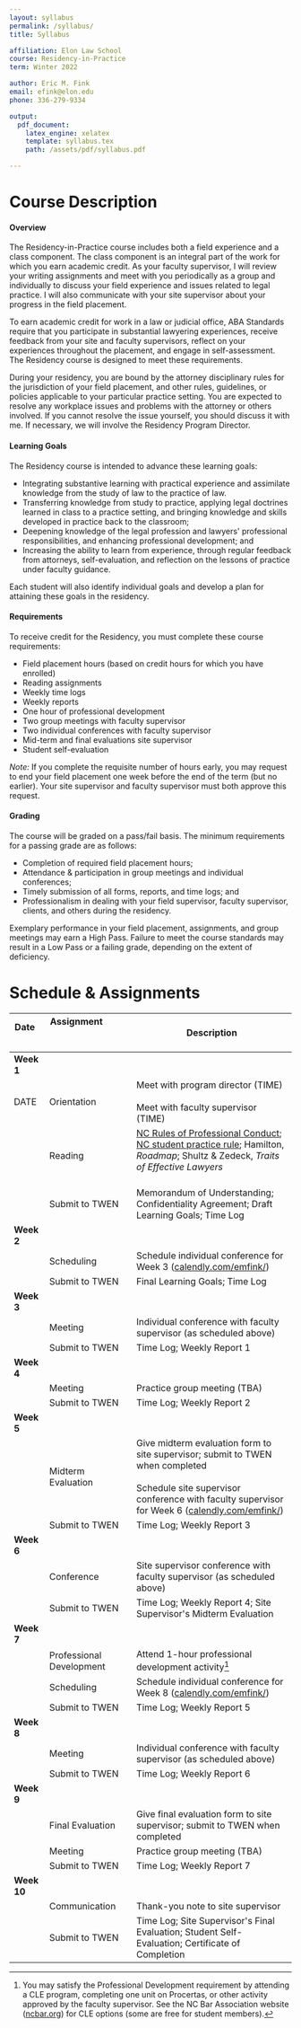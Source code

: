 ```yaml
---
layout: syllabus
permalink: /syllabus/
title: Syllabus

affiliation: Elon Law School
course: Residency-in-Practice
term: Winter 2022

author: Eric M. Fink
email: efink@elon.edu
phone: 336-279-9334

output:
  pdf_document:
    latex_engine: xelatex
    template: syllabus.tex
    path: /assets/pdf/syllabus.pdf

---
```


# Course Description

#### Overview

The Residency-in-Practice course includes both a field experience and a class component. The class component is an integral part of the work for which you earn academic credit. As your faculty supervisor, I will review your writing assignments and meet with you periodically as a group and individually to discuss your field experience and issues related to legal practice. I will also communicate with your site supervisor about your progress in the field placement.

To earn academic credit for work in a law or judicial office, ABA Standards require that you participate in substantial lawyering experiences, receive feedback from your site and faculty supervisors, reflect on your experiences throughout the placement, and engage in self-assessment. The Residency course is designed to meet these requirements.

During your residency, you are bound by the attorney disciplinary rules for the jurisdiction of your field placement, and other rules, guidelines, or policies applicable to your particular practice setting. You are expected to resolve any workplace issues and problems with the attorney or others involved. If you cannot resolve the issue yourself, you should discuss it with me. If necessary, we will involve the Residency Program Director.

#### Learning Goals

The Residency course is intended to advance these learning goals:

- Integrating substantive learning with practical experience and assimilate knowledge from the study of law to the practice of law.
- Transferring knowledge from study to practice, applying legal doctrines learned in class to a practice setting, and bringing knowledge and skills developed in practice back to the classroom;
- Deepening knowledge of the legal profession and lawyers' professional responsibilities, and enhancing professional development; and
- Increasing the ability to learn from experience, through regular feedback from attorneys, self-evaluation, and reflection on the lessons of practice under faculty guidance.

Each student will also identify individual goals and develop a plan for attaining these goals in the residency.

#### Requirements

To receive credit for the Residency, you must complete these course requirements:

- Field placement hours (based on credit hours for which you have enrolled)
- Reading assignments
- Weekly time logs
- Weekly reports
- One hour of professional development
- Two group meetings with faculty supervisor
- Two individual conferences with faculty supervisor
- Mid-term and final evaluations site supervisor
- Student self-evaluation

_Note:_ If you complete the requisite number of hours early, you may request to end your field placement one week before the end of the term (but no earlier). Your site supervisor and faculty supervisor must both approve this request.

#### Grading

The course will be graded on a pass/fail basis. The minimum requirements for a passing grade are as follows:

- Completion of required field placement hours;
- Attendance & participation in group meetings and individual conferences;
- Timely submission of all forms, reports, and time logs; and
- Professionalism in dealing with your field supervisor, faculty supervisor, clients, and others during the residency.

Exemplary performance in your field placement, assignments, and group meetings may earn a High Pass. Failure to meet the course standards may result in a Low Pass or a failing grade, depending on the extent of deficiency.


# Schedule & Assignments 


 **Date** &nbsp; &nbsp; &nbsp; &nbsp;  |  Assignment &nbsp; &nbsp; &nbsp; &nbsp; &nbsp; &nbsp; &nbsp; &nbsp; &nbsp; &nbsp; &nbsp; &nbsp; &nbsp; &nbsp; &nbsp; &nbsp; &nbsp; &nbsp; &nbsp; &nbsp; &nbsp; &nbsp; &nbsp;   |  Description  |
--|--|--
 **Week 1** | &nbsp; | &nbsp;
 DATE   | Orientation | Meet with program director (TIME) <br><br> Meet with faculty supervisor (TIME)
 &nbsp; | Reading | [NC Rules of Professional Conduct](http://bit.ly/2TrnYcg); [NC student practice rule](http://bit.ly/2TmaUot); Hamilton, _Roadmap_; Shultz & Zedeck, _Traits of Effective Lawyers_ <br><br>
 &nbsp; | Submit to TWEN | Memorandum of Understanding; Confidentiality Agreement; Draft Learning Goals; Time Log
 **Week 2** | &nbsp; | &nbsp;
 &nbsp; | Scheduling | Schedule individual conference for Week 3 ([calendly.com/emfink/](https://calendly.com/emfink/)) 
 &nbsp; | Submit to TWEN | Final Learning Goals; Time Log
 **Week 3** | &nbsp; | &nbsp; 
 &nbsp; | Meeting | Individual conference with faculty supervisor (as scheduled above)
 &nbsp; | Submit to TWEN | Time Log; Weekly Report 1 
 **Week 4** | &nbsp; | &nbsp;
 &nbsp; | Meeting | Practice group meeting (TBA) 
 &nbsp; | Submit to TWEN | Time Log; Weekly Report 2
 **Week 5** | &nbsp; | &nbsp;
 &nbsp; | Midterm Evaluation | Give midterm evaluation form to site supervisor; submit to TWEN when completed <br><br> Schedule site supervisor conference with faculty supervisor for Week 6 ([calendly.com/emfink/](https://calendly.com/emfink/))
 &nbsp; | Submit to TWEN | Time Log; Weekly Report 3 
 **Week 6** | &nbsp; | &nbsp;
 &nbsp; | Conference | Site supervisor conference with faculty supervisor (as scheduled above)
 &nbsp; | Submit to TWEN | Time Log; Weekly Report 4; Site Supervisor's Midterm Evaluation
 **Week 7** | &nbsp; | &nbsp;
 &nbsp; | Professional Development | Attend 1-hour professional development activity[^1]
 &nbsp; | Scheduling | Schedule individual conference for Week 8 ([calendly.com/emfink/](https://calendly.com/emfink/)) 
 &nbsp; | Submit to TWEN | Time Log; Weekly Report 5 
 **Week 8** | &nbsp; | &nbsp;
 &nbsp; | Meeting | Individual conference with faculty supervisor (as scheduled above)
 &nbsp; | Submit to TWEN | Time Log; Weekly Report 6 
 **Week 9** | &nbsp; | &nbsp;
 &nbsp; | Final Evaluation |  Give final evaluation form to site supervisor; submit to TWEN when completed
 &nbsp; | Meeting | Practice group meeting (TBA)
 &nbsp; | Submit to TWEN | Time Log; Weekly Report 7
 **Week 10** | &nbsp; | &nbsp;
 &nbsp; | Communication |  Thank-you note to site supervisor
 &nbsp; | Submit to TWEN | Time Log; Site Supervisor's Final Evaluation; Student Self-Evaluation; Certificate of Completion
 
 [^1]: You may satisfy the Professional Development requirement by attending a CLE program, completing one unit on Procertas, or other activity approved by the faculty supervisor. See the NC Bar Association website ([ncbar.org](https://ncbar.org)) for CLE options (some are free for student members).
